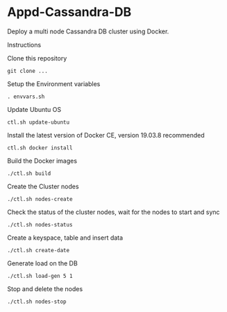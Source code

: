 # Appd-Cassandra-DB

Deploy a multi node Cassandra DB cluster using Docker.

Instructions

Clone this repository

`git clone ...`

Setup the Environment variables

`. envvars.sh`

Update Ubuntu OS

`ctl.sh update-ubuntu`

Install the latest version of Docker CE, version 19.03.8 recommended

`ctl.sh docker install`

Build the Docker images

`./ctl.sh build`

Create the Cluster nodes

`./ctl.sh nodes-create`

Check the status of the cluster nodes, wait for the nodes to start and sync

`./ctl.sh nodes-status`

Create a keyspace, table and insert data

`./ctl.sh create-date`

Generate load on the DB

`./ctl.sh load-gen 5 1`

Stop and delete the nodes

`./ctl.sh nodes-stop`
